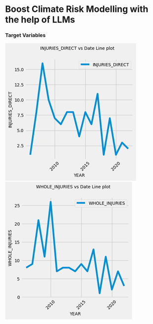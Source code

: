 # Boost Climate Risk Modelling with the help of LLMs





### Target Variables
![](images/injuries_direct.png) ![](images/whole_injuries.png)
